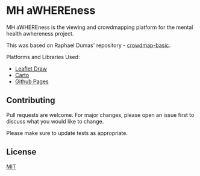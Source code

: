 # MH aWHEREness

MH aWHEREness is the viewing and crowdmapping platform for the mental health awhereness project.

This was based on Raphael Dumas' repository - [crowdmap-basic](https://github.com/radumas/crowdmap-basic).

Platforms and Libraries Used:
- [Leaflet Draw](https://github.com/Leaflet/Leaflet.draw)
- [Carto](https://carto.com/)
- [Github Pages](https://pages.github.com/)


## Contributing
Pull requests are welcome. For major changes, please open an issue first to discuss what you would like to change.

Please make sure to update tests as appropriate.

## License
[MIT](https://github.com/anditabinas/mhawhereness/blob/master/LICENSE)

